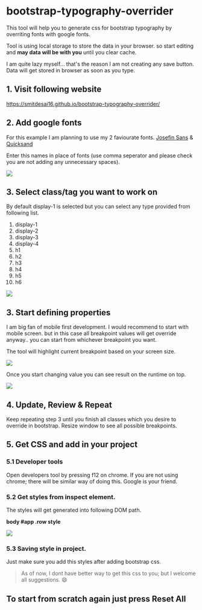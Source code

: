 # bootstrap-typography-overrider
This tool will help you to generate css for bootstrap typography by overriting fonts with google fonts.

Tool is using local storage to store the data in your browser. so start editing and **may data will be with you** until you clear cache.

I am quite lazy myself... that's the reason I am not creating any save button. Data will get stored in browser as soon as you type.

## 1. Visit following website
https://smitdesai16.github.io/bootstrap-typography-overrider/

## 2. Add google fonts
For this example I am planning to use my 2 faviourate fonts.
[Josefin Sans][Josefin Sans] & [Quicksand][Quicksand]

Enter this names in place of fonts (use comma seperator and please check you are not adding any unnecessary spaces).

![](https://raw.githubusercontent.com/smitdesai16/bootstrap-typography-overrider/master/images/1.PNG)

## 3. Select class/tag you want to work on
By default display-1 is selected but you can select any type provided from following list.
1. display-1
1. display-2
1. display-3
1. display-4
1. h1
1. h2
1. h3
1. h4
1. h5
1. h6

![](https://raw.githubusercontent.com/smitdesai16/bootstrap-typography-overrider/master/images/2.PNG)

## 3. Start defining properties
I am big fan of mobile first development. I would recommend to start with mobile screen. but in this case all breakpoint values will get override anyway.. you can start from whichever breakpoint you want.

The tool will highlight current breakpoint based on your screen size.

![](https://raw.githubusercontent.com/smitdesai16/bootstrap-typography-overrider/master/images/3.PNG)

Once you start changing value you can see result on the runtime on top.

![](https://raw.githubusercontent.com/smitdesai16/bootstrap-typography-overrider/master/images/4.PNG)

## 4. Update, Review & Repeat

Keep repeating step 3 until you finish all classes which you desire to override in bootstrap. Resize window to see all possible breakpoints.

## 5. Get CSS and add in your project
### 5.1 Developer tools
Open developers tool by pressing f12 on chrome. If you are not using chrome; there will be similar way of doing this. Google is your friend.

### 5.2 Get styles from inspect element.
The styles will get generated into following DOM path.

**body #app .row style**

![](https://raw.githubusercontent.com/smitdesai16/bootstrap-typography-overrider/master/images/5.PNG)

### 5.3 Saving style in project.
Just make sure you add this styles after adding bootstrap css.


> As of now, I dont have better way to get this css to you; but I welcome all suggestions. :smile:

## To start from scratch again just press Reset All

[Josefin Sans]: https://fonts.google.com/specimen/Josefin+Sans "Josefin Sans"
[Quicksand]: https://fonts.google.com/specimen/Quicksand "Quicksand"
